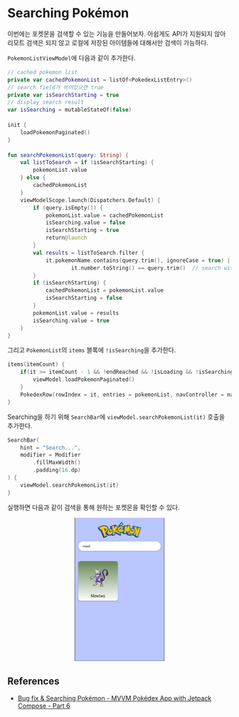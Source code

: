# Searching Pokémon

이번에는 포켓몬을 검색할 수 있는 기능을 만들어보자. 아쉽게도 API가 지원되지 않아 리모트 검색은 되지 않고 로컬에 저장된 아이템들에 대해서만 검색이 가능하다.

`PokemonListViewModel`에 다음과 같이 추가한다.

```kotlin
// cached pokemon list
private var cachedPokemonList = listOf<PokedexListEntry>()
// search field가 비어있으면 true
private var isSearchStarting = true
// display search result
var isSearching = mutableStateOf(false)

init {
    loadPokemonPaginated()
}

fun searchPokemonList(query: String) {
    val listToSearch = if (isSearchStarting) {
        pokemonList.value
    } else {
        cachedPokemonList
    }
    viewModelScope.launch(Dispatchers.Default) {
        if (query.isEmpty()) {
            pokemonList.value = cachedPokemonList
            isSearching.value = false
            isSearchStarting = true
            return@launch
        }
        val results = listToSearch.filter {
            it.pokemonName.contains(query.trim(), ignoreCase = true) ||
                    it.number.toString() == query.trim()  // search with number
        }
        if (isSearchStarting) {
            cachedPokemonList = pokemonList.value
            isSearchStarting = false
        }
        pokemonList.value = results
        isSearching.value = true
    }
}
```

그리고 `PokemonList`의 `items` 블록에 `!isSearching`을 추가한다.

```kotlin
items(itemCount) {
    if(it >= itemCount - 1 && !endReached && !isLoading && !isSearching) {
        viewModel.loadPokemonPaginated()
    }
    PokedexRow(rowIndex = it, entries = pokemonList, navController = navController)
}
```

Searching을 하기 위해 `SearchBar`에 `viewModel.searchPokemonList(it)` 호출을 추가한다.

```kotlin
SearchBar(
    hint = "Search...",
    modifier = Modifier
        .fillMaxWidth()
        .padding(16.dp)
) {
    viewModel.searchPokemonList(it)
}
```

실행하면 다음과 같이 검색을 통해 원하는 포켓몬을 확인할 수 있다.

<div align="center">
<img src="img/search_pokemon.png" width="40%">
</div>

## References

* [Bug fix & Searching Pokémon - MVVM Pokédex App with Jetpack Compose - Part 6](https://www.youtube.com/watch?v=X4Y63Cw9Gmw&list=PLQkwcJG4YTCTimTCpEL5FZgaWdIZQuB7m&index=6)